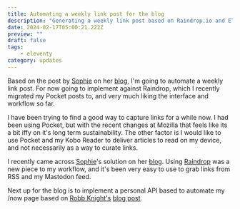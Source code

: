 ```yaml
---
title: Automating a weekly link post for the blog
description: "Generating a weekly link post based on Raindrop.io and Eleventy"
date: 2024-02-17T05:00:21.222Z
preview: ""
draft: false
tags:
    - eleventy
category: updates
---
```


Based on the post by [Sophie](https://social.lol/@sophie) on her [blog](https://localghost.dev/blog/automated-weekly-links-posts-with-raindrop-io-and-eleventy/), I'm going to automate a weekly link post. For now going to implement against Raindrop, which I recently migrated my Pocket posts to, and very much liking the interface and workflow so far.

<!-- excerpt -->

I have been trying to find a good way to capture links for a while now. I had been using Pocket, but with the recent changes at Mozilla that feels like its a bit iffy on it's long term sustainability. The other factor is I would like to use Pocket and my Kobo Reader to deliver articles to read on my device, and not necessarily as a way to curate links. 

I recently came across [Sophie](https://social.lol/@sophie)'s solution on her [blog](https://localghost.dev/blog/automated-weekly-links-posts-with-raindrop-io-and-eleventy/). Using [Raindrop](https://raindrop.io/) was a new piece to my workflow, and it's been very easy to use to grab links from RSS and my Mastodon feed.

Next up for the blog is to implement a personal API based to automate my /now page based on [Robb Knight's](https://robbknight.com/) [blog post](https://robbknight.com/2023/12/31/now-page-api.html).